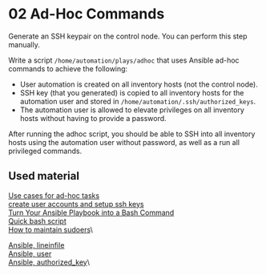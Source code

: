 # 02 Ad-Hoc Commands

Generate an SSH keypair on the control node. You can perform this step manually.

Write a script ```/home/automation/plays/adhoc``` that uses Ansible ad-hoc commands to achieve the following:

- User automation is created on all inventory hosts (not the control node).
- SSH key (that you generated) is copied to all inventory hosts for the automation user and stored in ```/home/automation/.ssh/authorized_keys```.
- The automation user is allowed to elevate privileges on all inventory hosts without having to provide a password.

After running the adhoc script, you should be able to SSH into all inventory hosts using the automation user without password, as well as a run all privileged commands.

## Used material

[Use cases for ad-hoc tasks](https://docs.ansible.com/ansible/latest/user_guide/intro_adhoc.html)\
[create user accounts and setup ssh keys](http://minimum-viable-automation.com/ansible/use-ansible-create-user-accounts-setup-ssh-keys/)\
[Turn Your Ansible Playbook into a Bash Command](https://blog.ipspace.net/2017/10/turn-your-ansible-playbook-into-bash.html)\
[Quick bash script](https://gist.github.com/carlessanagustin/ddc06e1b4df1a175cbd3)\
[How to maintain sudoers](https://stackoverflow.com/questions/33359404/ansible-best-practice-for-maintaining-list-of-sudoers)\

[Ansible, lineinfile](https://docs.ansible.com/ansible/latest/collections/ansible/builtin/lineinfile_module.html)\
[Ansible, user](https://docs.ansible.com/ansible/latest/collections/ansible/builtin/user_module.html)\
[Ansible, authorized_key](https://docs.ansible.com/ansible/latest/collections/ansible/posix/authorized_key_module.html)\
